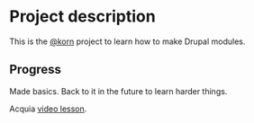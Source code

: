 # Project description

This is the [@korn](mailto:y.korniievskyi@dev-branch.com) project to learn how to make Drupal modules.

## Progress

Made basics. Back to it in the future to learn harder things.

Acquia [video lesson](https://www.youtube.com/watch?v=f7NUnIgacvw&list=PLpVC00PAQQxFNDfiXn6LH1gOLllGS3hhl&index=16).
